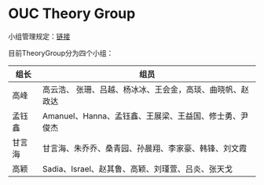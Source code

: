 
# OUC Theory Group 

小组管理规定：[链接](https://github.com/OUCTheoryGroup/TheoryGroup/blob/master/GroupRules.md)

目前TheoryGroup分为四个小组：

组长|组员  
-|-
高峰 | 高云浩、 张珊、吕越、杨冰冰、王会金，高琰、曲晓帆、赵政达 
孟钰鑫 | Amanuel、Hanna、孟钰鑫、王展梁、王益国、修士勇、尹俊杰  
甘言海 | 甘言海、朱乔乔、桑青园、孙晨翔、李家豪、韩锋、刘文霞
高颖|Sadia、Israel、赵其鲁、高颖、刘瑾萱、吕炎、张天戈
